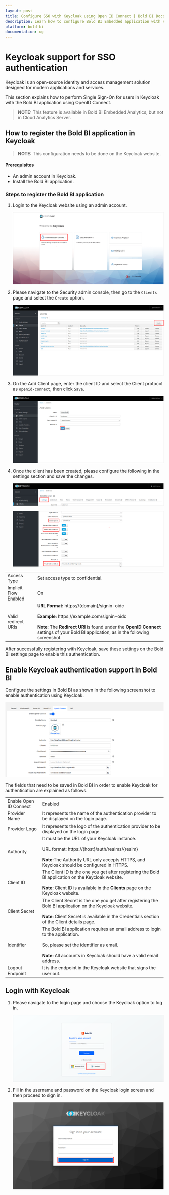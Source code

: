 ```yaml
---
layout: post
title: Configure SSO with Keycloak using Open ID Connect | Bold BI Docs
description: Learn how to configure Bold BI Embedded application with Keycloak identity provider for Single Sign-on authentication using OpenID Connect.
platform: bold-bi
documentation: ug
---
```


# Keycloak support for SSO authentication

Keycloak is an open-source identity and access management solution designed for modern applications and services.

This section explains how to perform Single Sign-On for users in Keycloak with the Bold BI application using OpenID Connect.

> **NOTE:** This feature is available in Bold BI Embedded Analytics, but not in Cloud Analytics Server.

## How to register the Bold BI application in Keycloak

> **NOTE:**  This configuration needs to be done on the Keycloak website.

#### Prerequisites

* An admin account in Keycloak.
* Install the Bold BI application.

### Steps to register the Bold BI application

1. Login to the Keycloak website using an admin account.

   ![Keycloak Admin console](/static/assets/site-administration/openid-support/images/Keycloak-adminconsole.png)

2. Please navigate to the Security admin console, then go to the `Clients` page and select the `Create` option.

   ![Keycloak Client Option](/static/assets/site-administration/openid-support/images/Keycloak-client.png)

3. On the Add Client page, enter the client ID and select the Client protocol as `openid-connect`, then click `Save`.

   ![Keycloak Application Page](/static/assets/site-administration/openid-support/images/Keycloak-application.png)

4. Once the client has been created, please configure the following in the settings section and save the changes.

    ![Keycloak Settings Option](/static/assets/site-administration/openid-support/images/Keycloak-settings-option.png)

    ![Keycloak Settings](/static/assets/site-administration/openid-support/images/Keycloak-settings.png)

<table>

<tr>
<td>Access Type</td>
<td>Set access type to confidential.</td>
</tr>

<tr>
<td>Implicit Flow Enabled</td>
<td>On</td>
</tr>

<tr>
<td>Valid redirect URIs</td>
<td><strong>URL Format:</strong> https://{domain}/signin-oidc<br><br><strong>Example:</strong> https://example.com/signin-oidc<br><br><strong>Note:</strong> The <strong>Redirect URI</strong> is found under the <strong>OpenID Connect</strong> settings of your Bold BI application, as in the following screenshot.</td>
</tr>

</table>

After successfully registering with Keycloak, save these settings on the Bold BI settings page to enable this authentication.

## Enable Keycloak authentication support in Bold BI

Configure the settings in Bold BI as shown in the following screenshot to enable authentication using Keycloak.

![Keycloak Bi Settings](/static/assets/site-administration/openid-support/images/Keycloak-bi-settings.png)

The fields that need to be saved in Bold BI in order to enable Keycloak for authentication are explained as follows.

<table>

<tr>
<td>Enable Open ID Connect</td>
<td>Enabled</td>
</tr>

<tr>
<td>Provider Name</td>
<td>It represents the name of the authentication provider to be displayed on the login page.</td>
</tr>

<tr>
<td>Provider Logo</td>
<td>It represents the logo of the authentication provider to be displayed on the login page.</td>
</tr>

<tr>
<td>Authority</td>
<td>It must be the URL of your Keycloak instance.<br><br>URL format: https://{host}/auth/realms/{realm}<br><br><strong>Note:</strong>The Authority URL only accepts HTTPS, and Keycloak should be configured in HTTPS.</td>
</tr>

<tr>
<td>Client ID</td>
<td>The Client ID is the one you get after registering the Bold BI application on the Keycloak website.<br><br><strong>Note:  </strong> Client ID is available in the <strong>Clients</strong> page on the Keycloak website.</td>
</tr>

<tr>
<td>Client Secret</td>
<td>The Client Secret is the one you get after registering the Bold BI application on the Keycloak website.<br><br><strong>Note:  </strong> Client Secret is available in the Credentials section of the Client details page.</td>
</tr>

<tr>
<td>Identifier</td>
<td>The Bold BI application requires an email address to login to the application.<br><br>So, please set the identifier as email.<br><br><strong>Note:</strong> All accounts in Keycloak should have a valid email address.</td>
</tr>

<tr>
<td>Logout Endpoint</td>
<td>It is the endpoint in the Keycloak website that signs the user out.</td>
</tr>

</table>

## Login with Keycloak

1. Please navigate to the login page and choose the Keycloak option to log in.

   ![Keycloak Bi Login Option](/static/assets/site-administration/openid-support/images/Keycloak-bi-login-option.png)

2. Fill in the username and password on the Keycloak login screen and then proceed to sign in.

   ![Keycloak Bi Login](/static/assets/site-administration/openid-support/images/Keycloak-login.png)

